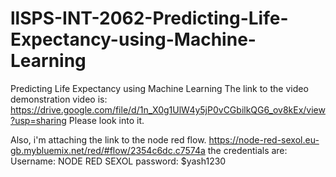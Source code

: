 # llSPS-INT-2062-Predicting-Life-Expectancy-using-Machine-Learning
Predicting Life Expectancy using Machine Learning
The link to the video demonstration video is: https://drive.google.com/file/d/1n_X0g1UlW4y5jP0vCGbilkQG6_ov8kEx/view?usp=sharing
Please look into it.

Also, i'm attaching the link to the node red flow.
https://node-red-sexol.eu-gb.mybluemix.net/red/#flow/2354c6dc.c7574a
the credentials are:
                  Username: NODE RED SEXOL
                  password: $yash1230
